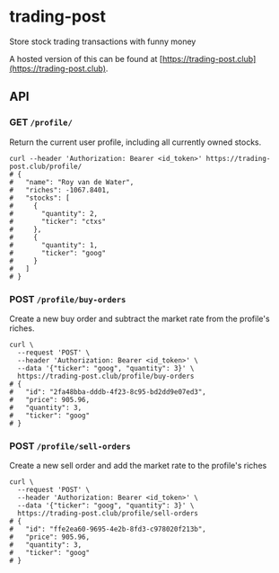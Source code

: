 # trading-post
Store stock trading transactions with funny money

A hosted version of this can be found at [https://trading-post.club](https://trading-post.club).

## API

### GET `/profile/`

Return the current user profile, including all currently owned stocks.

```shell
curl --header 'Authorization: Bearer <id_token>' https://trading-post.club/profile/
# {
#   "name": "Roy van de Water",
#   "riches": -1067.8401,
#   "stocks": [
#     {
#       "quantity": 2,
#       "ticker": "ctxs"
#     },
#     {
#       "quantity": 1,
#       "ticker": "goog"
#     }
#   ]
# }
```

### POST `/profile/buy-orders`

Create a new buy order and subtract the market rate from the profile's riches.

```shell
curl \
  --request 'POST' \
  --header 'Authorization: Bearer <id_token>' \
  --data '{"ticker": "goog", "quantity": 3}' \
  https://trading-post.club/profile/buy-orders
# {
#   "id": "2fa48bba-dddb-4f23-8c95-bd2dd9e07ed3",
#   "price": 905.96,
#   "quantity": 3,
#   "ticker": "goog"
# }
```

### POST `/profile/sell-orders`

Create a new sell order and add the market rate to the profile's riches

```shell
curl \
  --request 'POST' \
  --header 'Authorization: Bearer <id_token>' \
  --data '{"ticker": "goog", "quantity": 3}' \
  https://trading-post.club/profile/sell-orders
# {
#   "id": "ffe2ea60-9695-4e2b-8fd3-c978020f213b",
#   "price": 905.96,
#   "quantity": 3,
#   "ticker": "goog"
# }
```
